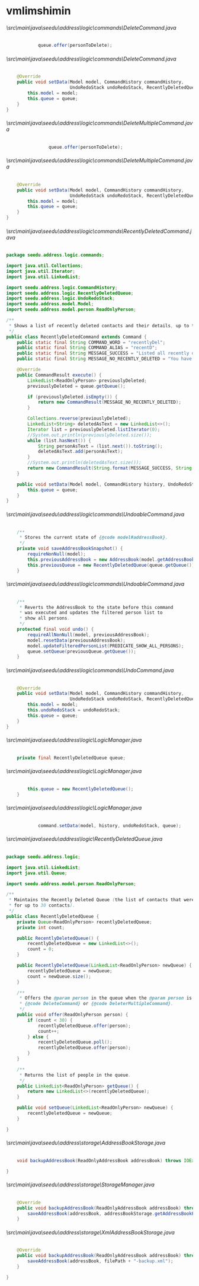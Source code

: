 # vmlimshimin
###### \src\main\java\seedu\address\logic\commands\DeleteCommand.java
``` java
            queue.offer(personToDelete);
```
###### \src\main\java\seedu\address\logic\commands\DeleteCommand.java
``` java
    @Override
    public void setData(Model model, CommandHistory commandHistory,
                        UndoRedoStack undoRedoStack, RecentlyDeletedQueue queue) {
        this.model = model;
        this.queue = queue;
    }
}
```
###### \src\main\java\seedu\address\logic\commands\DeleteMultipleCommand.java
``` java
                queue.offer(personToDelete);
```
###### \src\main\java\seedu\address\logic\commands\DeleteMultipleCommand.java
``` java
    @Override
    public void setData(Model model, CommandHistory commandHistory,
                        UndoRedoStack undoRedoStack, RecentlyDeletedQueue queue) {
        this.model = model;
        this.queue = queue;
    }
}
```
###### \src\main\java\seedu\address\logic\commands\RecentlyDeletedCommand.java
``` java
package seedu.address.logic.commands;

import java.util.Collections;
import java.util.Iterator;
import java.util.LinkedList;

import seedu.address.logic.CommandHistory;
import seedu.address.logic.RecentlyDeletedQueue;
import seedu.address.logic.UndoRedoStack;
import seedu.address.model.Model;
import seedu.address.model.person.ReadOnlyPerson;

/**
 * Shows a list of recently deleted contacts and their details, up to the last 30 contacts deleted.
 */
public class RecentlyDeletedCommand extends Command {
    public static final String COMMAND_WORD = "recentlyDel";
    public static final String COMMAND_ALIAS = "recentD";
    public static final String MESSAGE_SUCCESS = "Listed all recently deleted:\n%1$s";
    public static final String MESSAGE_NO_RECENTLY_DELETED = "You have not yet deleted any contacts.";

    @Override
    public CommandResult execute() {
        LinkedList<ReadOnlyPerson> previouslyDeleted;
        previouslyDeleted = queue.getQueue();

        if (previouslyDeleted.isEmpty()) {
            return new CommandResult(MESSAGE_NO_RECENTLY_DELETED);
        }

        Collections.reverse(previouslyDeleted);
        LinkedList<String> deletedAsText = new LinkedList<>();
        Iterator list = previouslyDeleted.listIterator(0);
        //System.out.println(previouslyDeleted.size());
        while (list.hasNext()) {
            String personAsText = (list.next()).toString();
            deletedAsText.add(personAsText);
        }
        //System.out.println(deletedAsText.size());
        return new CommandResult(String.format(MESSAGE_SUCCESS, String.join("\n", deletedAsText)));
    }

    public void setData(Model model, CommandHistory history, UndoRedoStack undoRedoStack, RecentlyDeletedQueue queue) {
        this.queue = queue;
    }
}
```
###### \src\main\java\seedu\address\logic\commands\UndoableCommand.java
``` java
    /**
     * Stores the current state of {@code model#addressBook}.
     */
    private void saveAddressBookSnapshot() {
        requireNonNull(model);
        this.previousAddressBook = new AddressBook(model.getAddressBook());
        this.previousQueue = new RecentlyDeletedQueue(queue.getQueue());
    }

```
###### \src\main\java\seedu\address\logic\commands\UndoableCommand.java
``` java
    /**
     * Reverts the AddressBook to the state before this command
     * was executed and updates the filtered person list to
     * show all persons.
     */
    protected final void undo() {
        requireAllNonNull(model, previousAddressBook);
        model.resetData(previousAddressBook);
        model.updateFilteredPersonList(PREDICATE_SHOW_ALL_PERSONS);
        queue.setQueue(previousQueue.getQueue());
    }

```
###### \src\main\java\seedu\address\logic\commands\UndoCommand.java
``` java
    @Override
    public void setData(Model model, CommandHistory commandHistory,
                        UndoRedoStack undoRedoStack, RecentlyDeletedQueue queue) {
        this.model = model;
        this.undoRedoStack = undoRedoStack;
        this.queue = queue;
    }
}
```
###### \src\main\java\seedu\address\logic\LogicManager.java
``` java
    private final RecentlyDeletedQueue queue;

```
###### \src\main\java\seedu\address\logic\LogicManager.java
``` java
        this.queue = new RecentlyDeletedQueue();
    }

```
###### \src\main\java\seedu\address\logic\LogicManager.java
``` java
            command.setData(model, history, undoRedoStack, queue);
```
###### \src\main\java\seedu\address\logic\RecentlyDeletedQueue.java
``` java
package seedu.address.logic;

import java.util.LinkedList;
import java.util.Queue;

import seedu.address.model.person.ReadOnlyPerson;

/**
 * Maintains the Recently Deleted Queue (the list of contacts that were recently deleted,
 * for up to 30 contacts).
 */
public class RecentlyDeletedQueue {
    private Queue<ReadOnlyPerson> recentlyDeletedQueue;
    private int count;

    public RecentlyDeletedQueue() {
        recentlyDeletedQueue = new LinkedList<>();
        count = 0;
    }

    public RecentlyDeletedQueue(LinkedList<ReadOnlyPerson> newQueue) {
        recentlyDeletedQueue = newQueue;
        count = newQueue.size();
    }

    /**
     * Offers the @param person in the queue when the @param person is deleted by
     * {@code DeleteCommand} or {@code DeleterMultipleCommand}.
     */
    public void offer(ReadOnlyPerson person) {
        if (count < 30) {
            recentlyDeletedQueue.offer(person);
            count++;
        } else {
            recentlyDeletedQueue.poll();
            recentlyDeletedQueue.offer(person);
        }
    }

    /**
     * Returns the list of people in the queue.
     */
    public LinkedList<ReadOnlyPerson> getQueue() {
        return new LinkedList<>(recentlyDeletedQueue);
    }

    public void setQueue(LinkedList<ReadOnlyPerson> newQueue) {
        recentlyDeletedQueue = newQueue;
    }

}
```
###### \src\main\java\seedu\address\storage\AddressBookStorage.java
``` java
    void backupAddressBook(ReadOnlyAddressBook addressBook) throws IOException;

}
```
###### \src\main\java\seedu\address\storage\StorageManager.java
``` java
    @Override
    public void backupAddressBook(ReadOnlyAddressBook addressBook) throws IOException {
        saveAddressBook(addressBook, addressBookStorage.getAddressBookFilePath() + "-backup.xml");
    }

```
###### \src\main\java\seedu\address\storage\XmlAddressBookStorage.java
``` java
    @Override
    public void backupAddressBook(ReadOnlyAddressBook addressBook) throws IOException {
        saveAddressBook(addressBook, filePath + "-backup.xml");
    }

}
```
